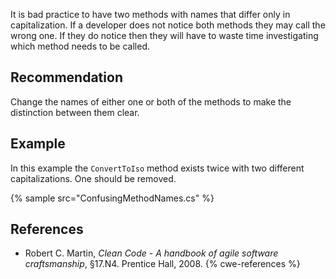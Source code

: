 It is bad practice to have two methods with names that differ only in capitalization. If a developer does not notice both methods they may call the wrong one. If they do notice then they will have to waste time investigating which method needs to be called.


## Recommendation
Change the names of either one or both of the methods to make the distinction between them clear.


## Example
In this example the `ConvertToIso` method exists twice with two different capitalizations. One should be removed.

{% sample src="ConfusingMethodNames.cs" %}

## References
* Robert C. Martin, *Clean Code - A handbook of agile software craftsmanship*, &sect;17.N4. Prentice Hall, 2008.
{% cwe-references %}
